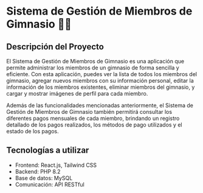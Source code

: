 # Sistema de Gestión de Miembros de Gimnasio 🏋️‍♀️

## Descripción del Proyecto
El Sistema de Gestión de Miembros de Gimnasio es una aplicación que permite administrar los miembros de un gimnasio de forma sencilla y eficiente. Con esta aplicación, puedes ver la lista de todos los miembros del gimnasio, agregar nuevos miembros con su información personal, editar la información de los miembros existentes, eliminar miembros del gimnasio, y cargar y mostrar imágenes de perfil para cada miembro.

Además de las funcionalidades mencionadas anteriormente, el Sistema de Gestión de Miembros de Gimnasio también permitirá consultar los diferentes pagos mensuales de cada miembro, brindando un registro detallado de los pagos realizados, los métodos de pago utilizados y el estado de los pagos.

## Tecnologías a utilizar
- Frontend: React.js, Tailwind CSS
- Backend: PHP 8.2
- Base de datos: MySQL
- Comunicación: API RESTful
